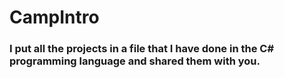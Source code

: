 # CampIntro
### I put all the projects in a file that I have done in the C# programming language and shared them with you.
